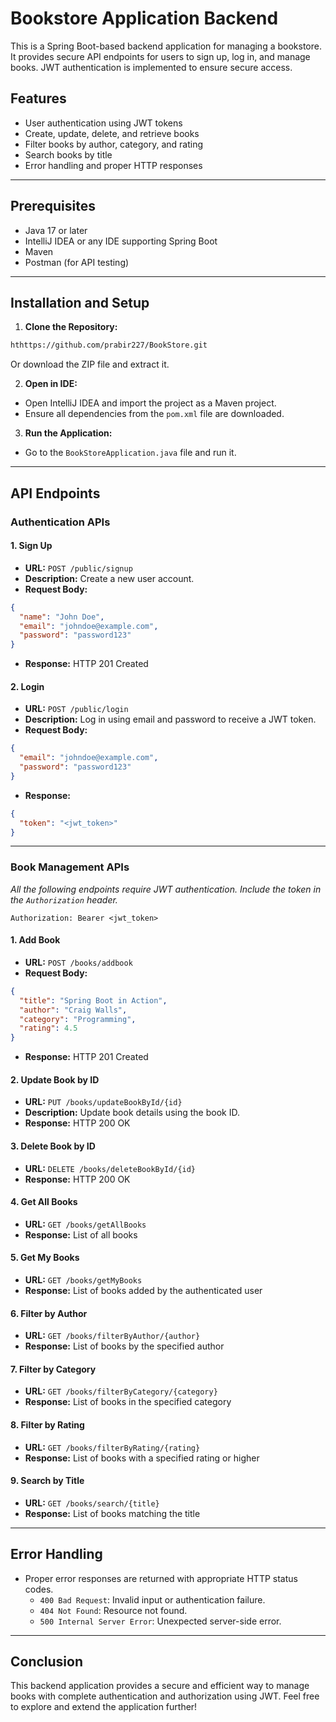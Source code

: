 # Bookstore Application Backend

This is a Spring Boot-based backend application for managing a bookstore. It provides secure API endpoints for users to sign up, log in, and manage books. JWT authentication is implemented to ensure secure access.

## Features
- User authentication using JWT tokens
- Create, update, delete, and retrieve books
- Filter books by author, category, and rating
- Search books by title
- Error handling and proper HTTP responses

---

## Prerequisites
- Java 17 or later
- IntelliJ IDEA or any IDE supporting Spring Boot
- Maven
- Postman (for API testing)

---

## Installation and Setup

1. **Clone the Repository:**
```bash
hthttps://github.com/prabir227/BookStore.git
```

Or download the ZIP file and extract it.

2. **Open in IDE:**
- Open IntelliJ IDEA and import the project as a Maven project.
- Ensure all dependencies from the `pom.xml` file are downloaded.

3. **Run the Application:**
- Go to the `BookStoreApplication.java` file and run it.

---

## API Endpoints

### **Authentication APIs**

#### 1. **Sign Up**
- **URL:** `POST /public/signup`
- **Description:** Create a new user account.
- **Request Body:**
```json
{
  "name": "John Doe",
  "email": "johndoe@example.com",
  "password": "password123"
}
```
- **Response:** HTTP 201 Created

#### 2. **Login**
- **URL:** `POST /public/login`
- **Description:** Log in using email and password to receive a JWT token.
- **Request Body:**
```json
{
  "email": "johndoe@example.com",
  "password": "password123"
}
```
- **Response:**
```json
{
  "token": "<jwt_token>"
}
```

---

### **Book Management APIs**
*All the following endpoints require JWT authentication. Include the token in the `Authorization` header.*

```http
Authorization: Bearer <jwt_token>
```

#### 1. **Add Book**
- **URL:** `POST /books/addbook`
- **Request Body:**
```json
{
  "title": "Spring Boot in Action",
  "author": "Craig Walls",
  "category": "Programming",
  "rating": 4.5
}
```
- **Response:** HTTP 201 Created

#### 2. **Update Book by ID**
- **URL:** `PUT /books/updateBookById/{id}`
- **Description:** Update book details using the book ID.
- **Response:** HTTP 200 OK

#### 3. **Delete Book by ID**
- **URL:** `DELETE /books/deleteBookById/{id}`
- **Response:** HTTP 200 OK

#### 4. **Get All Books**
- **URL:** `GET /books/getAllBooks`
- **Response:** List of all books

#### 5. **Get My Books**
- **URL:** `GET /books/getMyBooks`
- **Response:** List of books added by the authenticated user

#### 6. **Filter by Author**
- **URL:** `GET /books/filterByAuthor/{author}`
- **Response:** List of books by the specified author

#### 7. **Filter by Category**
- **URL:** `GET /books/filterByCategory/{category}`
- **Response:** List of books in the specified category

#### 8. **Filter by Rating**
- **URL:** `GET /books/filterByRating/{rating}`
- **Response:** List of books with a specified rating or higher

#### 9. **Search by Title**
- **URL:** `GET /books/search/{title}`
- **Response:** List of books matching the title

---

## Error Handling
- Proper error responses are returned with appropriate HTTP status codes.
    - `400 Bad Request`: Invalid input or authentication failure.
    - `404 Not Found`: Resource not found.
    - `500 Internal Server Error`: Unexpected server-side error.

---

## Conclusion
This backend application provides a secure and efficient way to manage books with complete authentication and authorization using JWT. Feel free to explore and extend the application further!

